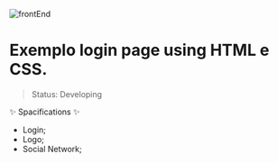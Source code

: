 ![frontEnd](https://user-images.githubusercontent.com/61557867/118275949-745c4000-b49d-11eb-8786-3e3fc32d768e.GIF)



# Exemplo login page using HTML e CSS.

> Status: Developing

:sparkles: Spacifications :sparkles:

* Login;
* Logo;
* Social Network; 

